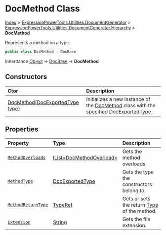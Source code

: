 ﻿# DocMethod Class

[Index](../index.md) > [ExpressionPowerTools.Utilities.DocumentGenerator](ExpressionPowerTools.Utilities.DocumentGenerator.a.md) > [ExpressionPowerTools.Utilities.DocumentGenerator.Hierarchy](ExpressionPowerTools.Utilities.DocumentGenerator.Hierarchy.n.md) > **DocMethod**

Represents a method on a type.

```csharp
public class DocMethod : DocBase
```

Inheritance [Object](https://docs.microsoft.com/dotnet/api/system.object) → [DocBase](ExpressionPowerTools.Utilities.DocumentGenerator.Hierarchy.DocBase.cs.md) → **DocMethod**

## Constructors

| Ctor | Description |
| :-- | :-- |
| [DocMethod(DocExportedType type)](ExpressionPowerTools.Utilities.DocumentGenerator.Hierarchy.DocMethod.ctor.md#docmethoddocexportedtype-type) | Initializes a new instance of the [DocMethod](ExpressionPowerTools.Utilities.DocumentGenerator.Hierarchy.DocMethod.cs.md) class with            the specified [DocExportedType](ExpressionPowerTools.Utilities.DocumentGenerator.Hierarchy.DocExportedType.cs.md) . |
## Properties

| Property | Type | Description |
| :-- | :-- | :-- |
| [`MethodOverloads`](ExpressionPowerTools.Utilities.DocumentGenerator.Hierarchy.DocMethod.MethodOverloads.prop.md) | [IList&lt;DocMethodOverload>](https://docs.microsoft.com/dotnet/api/system.collections.generic.ilist-1) | Gets the method overloads. |
| [`MethodType`](ExpressionPowerTools.Utilities.DocumentGenerator.Hierarchy.DocMethod.MethodType.prop.md) | [DocExportedType](ExpressionPowerTools.Utilities.DocumentGenerator.Hierarchy.DocExportedType.cs.md) | Gets the type the constructors belong to. |
| [`MethodReturnType`](ExpressionPowerTools.Utilities.DocumentGenerator.Hierarchy.DocMethod.MethodReturnType.prop.md) | [TypeRef](ExpressionPowerTools.Utilities.DocumentGenerator.Hierarchy.TypeRef.cs.md) | Gets or sets the return [Type](https://docs.microsoft.com/dotnet/api/system.type) of the method. |
| [`Extension`](ExpressionPowerTools.Utilities.DocumentGenerator.Hierarchy.DocMethod.Extension.prop.md) | [String](https://docs.microsoft.com/dotnet/api/system.string) | Gets the file extension. |

